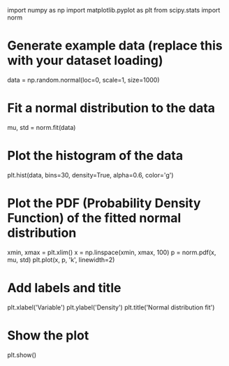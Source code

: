 import numpy as np
import matplotlib.pyplot as plt
from scipy.stats import norm

# Generate example data (replace this with your dataset loading)
data = np.random.normal(loc=0, scale=1, size=1000)

# Fit a normal distribution to the data
mu, std = norm.fit(data)

# Plot the histogram of the data
plt.hist(data, bins=30, density=True, alpha=0.6, color='g')

# Plot the PDF (Probability Density Function) of the fitted normal distribution
xmin, xmax = plt.xlim()
x = np.linspace(xmin, xmax, 100)
p = norm.pdf(x, mu, std)
plt.plot(x, p, 'k', linewidth=2)

# Add labels and title
plt.xlabel('Variable')
plt.ylabel('Density')
plt.title('Normal distribution fit')

# Show the plot
plt.show()
